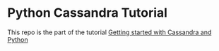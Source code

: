 # Python Cassandra Tutorial

This repo is the part of the tutorial [Getting started with Cassandra and Python](http://blog.adnansiddiqi.me/getting-started-with-apache-cassandra-and-python/)
